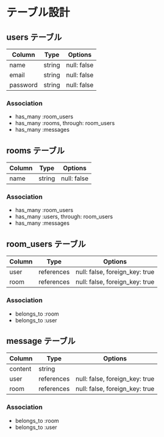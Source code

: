 # テーブル設計

## users テーブル

| Column    | Type    | Options      |
| --------- | ------- | ------------ |
| name      | string  | null: false  |
| email     | string  | null: false  |
| password  | string  | null: false  |

### Association

- has_many :room_users
- has_many :rooms, through: room_users
- has_many :messages

## rooms テーブル

| Column    | Type    | Options      |
| --------- | ------- | ------------ |
| name      | string  | null: false  |

### Association

- has_many :room_users
- has_many :users, through: room_users
- has_many :messages

## room_users テーブル

| Column    | Type       | Options                          |
| --------- | ---------- | -------------------------------- |
| user      | references | null: false, foreign_key: true   |
| room      | references | null: false, foreign_key: true   |

### Association

- belongs_to :room
- belongs_to :user

## message テーブル

| Column    | Type       | Options                          |
| --------- | ---------- | -------------------------------- |
| content   | string     |                                  |
| user      | references | null: false, foreign_key: true   |
| room      | references | null: false, foreign_key: true   |

### Association

- belongs_to :room
- belongs_to :user